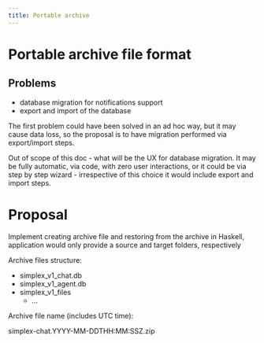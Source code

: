 ```yaml
---
title: Portable archive
---
```

# Portable archive file format

## Problems

- database migration for notifications support
- export and import of the database

The first problem could have been solved in an ad hoc way, but it may cause data loss, so the proposal is to have migration performed via export/import steps.

Out of scope of this doc - what will be the UX for database migration. It may be fully automatic, via code, with zero user interactions, or it could be via step by step wizard - irrespective of this choice it would include export and import steps.

# Proposal

Implement creating archive file and restoring from the archive in Haskell, application would only provide a source and target folders, respectively

Archive files structure:

- simplex_v1_chat.db
- simplex_v1_agent.db
- simplex_v1_files
  - ...

Archive file name (includes UTC time):

simplex-chat.YYYY-MM-DDTHH:MM:SSZ.zip
